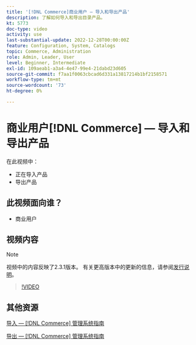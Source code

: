 ```yaml
---
title: '[!DNL Commerce]商业用户 — 导入和导出产品'
description: 了解如何导入和导出目录产品。
kt: 5773
doc-type: video
activity: use
last-substantial-update: 2022-12-28T00:00:00Z
feature: Configuration, System, Catalogs
topic: Commerce, Administration
role: Admin, Leader, User
level: Beginner, Intermediate
exl-id: 109aeab1-a3a4-4e47-99e4-21dabd23d605
source-git-commit: f7aa1f0063cbcad6d331a13817214b1bf2158571
workflow-type: tm+mt
source-wordcount: '73'
ht-degree: 0%

---
```


# 商业用户[!DNL Commerce] — 导入和导出产品

在此视频中：

- 正在导入产品
- 导出产品

## 此视频面向谁？

- 商业用户

## 视频内容

>[!NOTE]
>
>视频中的内容反映了2.3.1版本。 有关更高版本中的更新的信息，请参阅[发行说明](https://experienceleague.adobe.com/docs/commerce-operations/release/notes/overview.html?lang=zh-Hans)。

>[!VIDEO](https://video.tv.adobe.com/v/329971?quality=12&learn=on&captions=chi_hans)

## 其他资源

[导入 —  [!DNL Commerce] 管理系统指南](https://experienceleague.adobe.com/docs/commerce-admin/systems/data-transfer/data-import.html?lang=zh-Hans)

[导出 —  [!DNL Commerce] 管理系统指南](https://experienceleague.adobe.com/docs/commerce-admin/systems/data-transfer/data-export.html?lang=zh-Hans)
